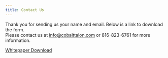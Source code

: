 ```yaml
---
title: Contact Us
---
```


Thank you for sending us your name and email. Below is a link to download the form.<br>
Please contact us at info@cobalttalon.com or 816-823-6761 for more information.

[Whitepaper Download]

[Whitepaper Download]: /pdfs/cobalt_talon_predictive_insights.pdf

